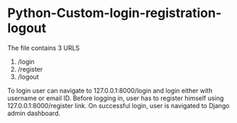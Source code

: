 # Python-Custom-login-registration-logout
The file contains 3 URLS
1. /login
2. /register
3. /logout

To login user can navigate to 127.0.0.1:8000/login and login either with username or email ID.
Before logging in, user has to register himself using 127.0.0.1:8000/register link.
On successful login, user is navigated to Django admin dashboard.
